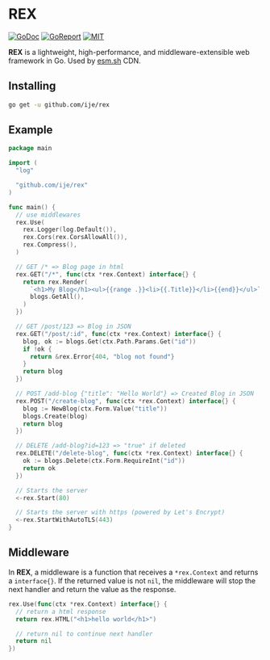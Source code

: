 # REX

[![GoDoc](https://godoc.org/github.com/ije/rex?status.svg)](https://godoc.org/github.com/ije/rex)
[![GoReport](https://goreportcard.com/badge/github.com/ije/rex)](https://goreportcard.com/report/github.com/ije/rex)
[![MIT](https://img.shields.io/badge/license-MIT-green)](./LICENSE)

**REX** is a lightweight, high-performance, and middleware-extensible web framework in Go. Used by [esm.sh](https://esm.sh) CDN.

## Installing

```bash
go get -u github.com/ije/rex
```

## Example

```go
package main

import (
  "log"

  "github.com/ije/rex"
)

func main() {
  // use middlewares
  rex.Use(
    rex.Logger(log.Default()),
    rex.Cors(rex.CorsAllowAll()),
    rex.Compress(),
  )

  // GET /* => Blog page in html
  rex.GET("/*", func(ctx *rex.Context) interface{} {
    return rex.Render(
      `<h1>My Blog</h1><ul>{{range .}}<li>{{.Title}}</li>{{end}}</ul>`,
      blogs.GetAll(),
    )
  })

  // GET /post/123 => Blog in JSON
  rex.GET("/post/:id", func(ctx *rex.Context) interface{} {
    blog, ok := blogs.Get(ctx.Path.Params.Get("id"))
    if !ok {
      return &rex.Error{404, "blog not found"}
    }
    return blog
  })

  // POST /add-blog {"title": "Hello World"} => Created Blog in JSON
  rex.POST("/create-blog", func(ctx *rex.Context) interface{} {
    blog := NewBlog(ctx.Form.Value("title"))
    blogs.Create(blog)
    return blog
  })

  // DELETE /add-blog?id=123 => "true" if deleted
  rex.DELETE("/delete-blog", func(ctx *rex.Context) interface{} {
    ok := blogs.Delete(ctx.Form.RequireInt("id"))
    return ok
  })

  // Starts the server
  <-rex.Start(80)

  // Starts the server with https (powered by Let's Encrypt)
  <-rex.StartWithAutoTLS(443)
}
```

## Middleware

In **REX**, a middleware is a function that receives a `*rex.Context` and returns a `interface{}`. If the returned value is not `nil`, the middleware will stop the next handler and return the value as the response.

```go
rex.Use(func(ctx *rex.Context) interface{} {
  // return a html response
  return rex.HTML("<h1>hello world</h1>")

  // return nil to continue next handler
  return nil
})
```
